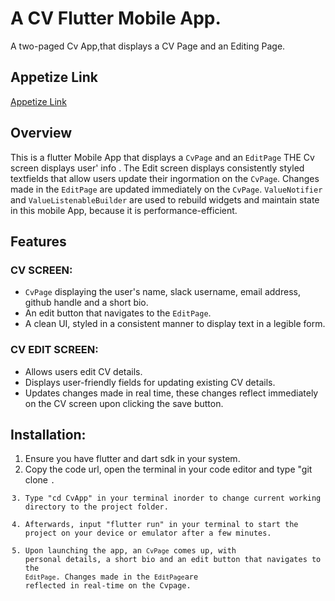# A CV Flutter Mobile App.

A two-paged Cv App,that displays a CV Page and an Editing Page.


## Appetize Link

[Appetize Link](https://appetize.io/app/qlwvi7chy4f5sbwzkomtnew56m?device=pixel4&osVersion=11.0&scale=75)

## Overview

This is a flutter Mobile App that displays a `CvPage` and an `EditPage`
THE Cv screen displays user' info . The Edit screen displays consistently styled textfields that allow users update their ingormation on the `CvPage`. Changes made in the `EditPage` are updated immediately on the `CvPage`.
`ValueNotifier` and `ValueListenableBuilder` are used to rebuild widgets and maintain state in this mobile App, because it is performance-efficient.


## Features

### CV SCREEN:

 * `CvPage` displaying the user's name, slack username, email address, github handle and a short bio.
 * An edit button that navigates to the `EditPage`.
 * A clean UI, styled in a consistent manner to display text in a legible form.


 ### CV EDIT SCREEN:

* Allows users edit CV details.
* Displays  user-friendly fields for updating existing CV details.
* Updates changes made in real time, these changes reflect immediately on the CV screen upon clicking the save button.
 

## Installation:

1. Ensure you have flutter and dart sdk in your system.
2. Copy the code url, open the terminal in your code editor and type "git clone <code url>.
3. Type "cd CvApp" in your terminal inorder to change current working directory to the project folder.
4. Afterwards, input "flutter run" in your terminal to start the project on your device or emulator after a few minutes.
5. Upon launching the app, an `CvPage` comes up, with personal details, a short bio and an edit button that navigates to the `EditPage`. Changes made in the `EditPage`are reflected in real-time on the Cvpage.




